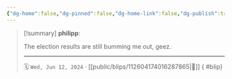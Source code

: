```yaml
---
{"dg-home":false,"dg-pinned":false,"dg-home-link":false,"dg-publish":true,"type":"blip","disabled rules":["yaml-title","yaml-title-alias","file-name-heading"],"title":"philipp on mastodon @ 2024-06-12","created-date":"2024-06-12T14:42:18","id":112604174016287870,"updated-date":"2025-05-02T08:50:44","dg-path":"blips/112604174016287865.md","permalink":"/blips/112604174016287865/","dgPassFrontmatter":true,"created":"2024-06-12T14:42:18","updated":"2025-05-02T08:50:44"}
---
```


> [!summary] **philipp**:
>
> The election results are still bumming me out, geez.
> - - -
>
> 🗓️ `Wed, Jun 12, 2024` · [[public/blips/112604174016287865\|🔗]]
{ #blip}

